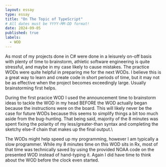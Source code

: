 ```yaml
---
layout: essay
type: essay
title: "On The Topic of TypeScript"
# All dates must be YYYY-MM-DD format!
date: 2024-09-05
published: true
labels:
  - WOD
---
```

As most of my projects done in C# were done in a leisurely on-off basis with plenty of time to brainstorm, athletic software engineering is quite stressful, and maybe in my case likely to cause mistakes. The practice WODs were quite helpful in preparing me for the next WODs. I believe this is a great way to learn and create code in short periods of time, but it may not be as effective when the project becomes exceedingly large.  Usually brainstorming first helps.

During the first pracice WOD I used the announcement time to brainstorm ideas to tackle the WOD in my head BEFORE the WOD actually began because the instructions were on the board.  This will likely never be the case for future WODs because this seems to simplify things a bit too much aside from the bug-hunting.  That being said, majority of the 8 minutes was spent fixing the polarity of my less/greater-than syntax and completing the sketchy else-if chain that makes up the final output.\

The WODs might help speed up my programming, however I am typically a slow programmer.  While my 8 minutes time on this WOD sits in Rx, most of that time was technically saved by using the provided NOAA code on the presented WOD instead of hand-typing it.  Again I did have time to think about the WOD before the clock even started.
